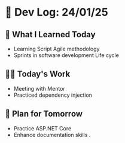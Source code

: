 # 📝 Dev Log: 24/01/25

## 📌 What I Learned Today

- Learning Script Agile methodology
- Sprints in software development Life cycle

## 👨‍💻 Today's Work

- Meeting with Mentor
- Practiced dependency injection

## 📝 Plan for Tomorrow

- Practice ASP.NET Core
- Enhance documentation skills .
